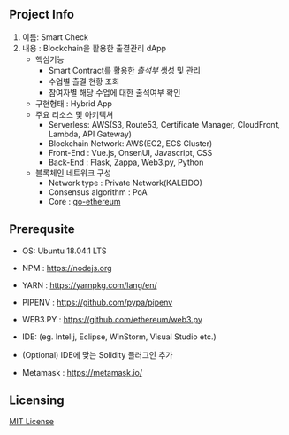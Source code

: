 ## Project Info
 1. 이름: Smart Check
 2. 내용 : Blockchain을 활용한 출결관리 dApp
    - 핵심기능
      - Smart Contract를 활용한 _출석부_ 생성 및 관리
      - 수업별 출결 현황 조회 
      - 참여자별 해당 수업에 대한 출석여부 확인  
    - 구현형태 : Hybrid App
    - 주요 리소스 및 아키텍쳐
      - Serverless: AWS(S3, Route53, Certificate Manager, CloudFront, Lambda, API Gateway)
      - Blockchain Network: AWS(EC2, ECS Cluster)
      - Front-End : Vue.js, OnsenUI, Javascript, CSS
      - Back-End : Flask, Zappa, Web3.py, Python
    - 블록체인 네트워크 구성
      - Network type : Private Network(KALEIDO)
      - Consensus algorithm : PoA
      - Core : [go-ethereum](https://github.com/ethereum/go-ethereum)

## Prerequsite
- OS: Ubuntu 18.04.1 LTS
- NPM : https://nodejs.org
- YARN : https://yarnpkg.com/lang/en/
- PIPENV : https://github.com/pypa/pipenv
- WEB3.PY : https://github.com/ethereum/web3.py
  
- IDE: (eg. Intelij, Eclipse, WinStorm, Visual Studio etc.)
- (Optional) IDE에 맞는 Solidity 플러그인 추가 
- Metamask : https://metamask.io/

## Licensing

[MIT License](LICENSE.md)
